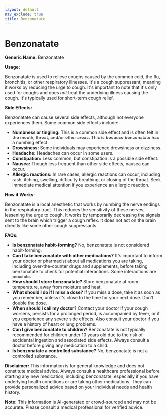 ```yaml
---
layout: default
nav_exclude: true
title: Benzonatate
---
```


# Benzonatate

**Generic Name:** Benzonatate

**Usage:**

Benzonatate is used to relieve coughs caused by the common cold, the flu, bronchitis, or other respiratory illnesses. It's a cough suppressant, meaning it works by reducing the urge to cough.  It's important to note that it's only used for coughs and does *not* treat the underlying illness causing the cough.  It's typically used for short-term cough relief.


**Side Effects:**

Benzonatate can cause several side effects, although not everyone experiences them.  Some common side effects include:

* **Numbness or tingling:** This is a common side effect and is often felt in the mouth, throat, and/or other areas. This is because benzonatate has a numbing effect.
* **Drowsiness:**  Some individuals may experience drowsiness or dizziness.
* **Headache:**  Headaches can occur in some users.
* **Constipation:**  Less common, but constipation is a possible side effect.
* **Nausea:** Though less frequent than other side effects, nausea can occur.
* **Allergic reactions:**  In rare cases, allergic reactions can occur, including rash, itching, swelling, difficulty breathing, or closing of the throat.  Seek immediate medical attention if you experience an allergic reaction.

**How it Works:**

Benzonatate is a local anesthetic that works by numbing the nerve endings in the respiratory tract. This reduces the sensitivity of these nerves, lessening the urge to cough. It works by temporarily decreasing the signals sent to the brain which trigger a cough reflex.  It does not act on the brain directly like some other cough suppressants.


**FAQs:**

* **Is benzonatate habit-forming?**  No, benzonatate is not considered habit-forming.
* **Can I take benzonatate with other medications?**  It's important to inform your doctor or pharmacist about all medications you are taking, including over-the-counter drugs and supplements, before taking benzonatate to check for potential interactions.  Some interactions are possible.
* **How should I store benzonatate?**  Store benzonatate at room temperature, away from moisture and heat.
* **What should I do if I miss a dose?**  If you miss a dose, take it as soon as you remember, unless it's close to the time for your next dose.  Don't double the dose.
* **When should I call my doctor?**  Contact your doctor if your cough worsens, persists for a prolonged period, is accompanied by fever, or if you experience any severe side effects.  Also consult your doctor if you have a history of heart or lung problems.
* **Can I give benzonatate to children?** Benzonatate is not typically recommended for children under 10 years old due to the risk of accidental ingestion and associated side effects. Always consult a doctor before giving any medication to a child.
* **Is benzonatate a controlled substance?** No, benzonatate is not a controlled substance.


**Disclaimer:** This information is for general knowledge and does not constitute medical advice.  Always consult a healthcare professional before starting any new medication, including benzonatate, especially if you have underlying health conditions or are taking other medications.  They can provide personalized advice based on your individual needs and health history.


**Note:** This information is AI-generated or crowd-sourced and may not be accurate. Please consult a medical professional for verified advice.